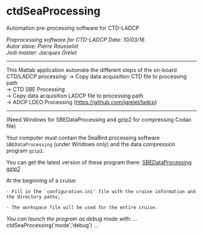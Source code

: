 # ctdSeaProcessing
Automation pre-processing software for CTD-LADCP

 _Preprocessing software for CTD-LADCP_
 _Date: 10/03/16_                                     
 _Autor slave: Pierre Rousselot_                           
 _Jedi master: Jacques Grelet_  
 
-----------------------------------------------------------------------

This Matlab application automate the different steps of the on-board CTD/LADCP processing:
 -> Copy data acquisition CTD file to processing path                     
 -> CTD SBE Processing                      
 -> Copy data acquisition LADCP file to processing path                   
 -> ADCP LDEO Processing (https://github.com/jgrelet/ladcp)      

-----------------------------------------------------------------------
(Need Windows for SBEDataProcessing and gzip2 for compressing Codac file)   

Your computer must contain the SeaBird processing software `SBEDataProcessing` (under Windows only) and the data compression program `gzip2`.

You can get the latest version of these program there:
	[SBEDataProcessing](http://www.seabird.com/software/sbe-data-processing)
	[gzip2](https://github.com/anandology/gzip2)
	

At the beginning of a cruise:

	- Fill in the 'configuration.ini' file with the cruise information and the directory paths,

	- The workspace file will be used for the entire cruise.

	
_You can launch the program as debug mode with:_
...
ctdSeaProcessing('mode','debug')
...
